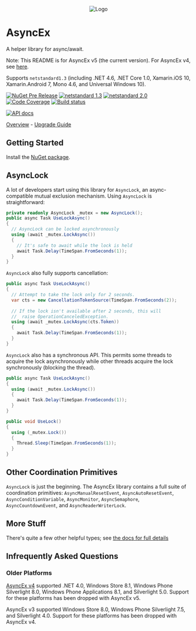 <p align="center">
  <img src="AsyncEx.128.png" alt="Logo" />
</p>

# AsyncEx

A helper library for async/await.

Note: This README is for AsyncEx v5 (the current version). For AsyncEx v4, see [here](https://github.com/StephenCleary/AsyncEx/tree/v4).

Supports `netstandard1.3` (including .NET 4.6, .NET Core 1.0, Xamarin.iOS 10, Xamarin.Android 7, Mono 4.6, and Universal Windows 10).

[![NuGet Pre Release](https://img.shields.io/nuget/vpre/Nito.AsyncEx.svg)](https://www.nuget.org/packages/Nito.AsyncEx/) [![netstandard 1.3](https://img.shields.io/badge/netstandard-1.3-brightgreen.svg)](https://docs.microsoft.com/en-us/dotnet/standard/net-standard) [![netstandard 2.0](https://img.shields.io/badge/netstandard-2.0-brightgreen.svg)](https://docs.microsoft.com/en-us/dotnet/standard/net-standard) [![Code Coverage](https://coveralls.io/repos/github/StephenCleary/AsyncEx/badge.svg?branch=master)](https://coveralls.io/github/StephenCleary/AsyncEx?branch=master) [![Build status](https://ci.appveyor.com/api/projects/status/37edy7t2g377rojs/branch/master?svg=true)](https://ci.appveyor.com/project/StephenCleary/asyncex/branch/master)

[![API docs](https://img.shields.io/badge/reference%20docs-api-blue.svg)](http://dotnetapis.com/pkg/Nito.AsyncEx)

[Overview](doc/Home.md) - [Upgrade Guide](doc/upgrade.md)

## Getting Started

Install the [NuGet package](http://www.nuget.org/packages/Nito.AsyncEx).

## AsyncLock

A lot of developers start using this library for `AsyncLock`, an async-compatible mutual exclusion mechanism. Using `AsyncLock` is straightforward:

```C#
private readonly AsyncLock _mutex = new AsyncLock();
public async Task UseLockAsync()
{
  // AsyncLock can be locked asynchronously
  using (await _mutex.LockAsync())
  {
    // It's safe to await while the lock is held
    await Task.Delay(TimeSpan.FromSeconds(1));
  }
}
```

`AsyncLock` also fully supports cancellation:

```C#
public async Task UseLockAsync()
{
  // Attempt to take the lock only for 2 seconds.
  var cts = new CancellationTokenSource(TimeSpan.FromSeconds(2));
  
  // If the lock isn't available after 2 seconds, this will
  //  raise OperationCanceledException.
  using (await _mutex.LockAsync(cts.Token))
  {
    await Task.Delay(TimeSpan.FromSeconds(1));
  }
}
```

`AsyncLock` also has a synchronous API. This permits some threads to acquire the lock asynchronously while other threads acquire the lock synchronously (blocking the thread).

```C#
public async Task UseLockAsync()
{
  using (await _mutex.LockAsync())
  {
    await Task.Delay(TimeSpan.FromSeconds(1));
  }
}

public void UseLock()
{
  using (_mutex.Lock())
  {
    Thread.Sleep(TimeSpan.FromSeconds(1));
  }
}
```

## Other Coordination Primitives

`AsyncLock` is just the beginning. The AsyncEx library contains a full suite of coordination primitives: `AsyncManualResetEvent`, `AsyncAutoResetEvent`, `AsyncConditionVariable`, `AsyncMonitor`, `AsyncSemaphore`, `AsyncCountdownEvent`, and `AsyncReaderWriterLock`.

## More Stuff

There's quite a few other helpful types; see [the docs for full details](doc)

## Infrequently Asked Questions

### Older Platforms

[AsyncEx v4](https://github.com/StephenCleary/AsyncEx/tree/v4) supported .NET 4.0, Windows Store 8.1, Windows Phone Silverlight 8.0, Windows Phone Applications 8.1, and Silverlight 5.0. Support for these platforms has been dropped with AsyncEx v5.

AsyncEx v3 supported Windows Store 8.0, Windows Phone Silverlight 7.5, and Silverlight 4.0. Support for these platforms has been dropped with AsyncEx v4.
